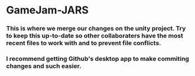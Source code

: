 # GameJam-JARS

### This is where we merge our changes on the unity project. Try to keep this up-to-date so other collaboraters have the most recent files to work with and to prevent file conflicts.

### I recommend getting Github's desktop app to make commiting changes and such easier.
